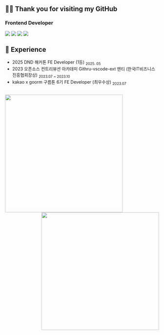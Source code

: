 ## 👋🏻 Thank you for visiting my GitHub
### Frontend Developer

<div>
  <img src="https://img.shields.io/badge/JavaScript-F7DF1E?style=flat-square&logo=JavaScript&logoColor=white"/>
  <img src="https://img.shields.io/badge/-TypeScript-3178C6?style=flat-square&logo=TypeScript&logoColor=white"/>
  <img src="https://img.shields.io/badge/React-61DAFB?style=flat-square&logo=React&logoColor=white"/>
  <img src="https://img.shields.io/badge/Next.js-000000?style=flat-square&logo=Next.js&logoColor=white"/>
</div>

## 💫 Experience
- 2025 DND 해커톤 FE Developer (1등) <sub>2025. 05</sub>
- 2023 오픈소스 컨트리뷰션 아카데미 Githru-vscode-ext 멘티 (한국IT비즈니스진흥협회장상) <sub>2023.07 ~ 2023.10</sub>
- kakao x goorm 구름톤 6기 FE Developer (최우수상) <sub>2023.07</sub>

##

<div align=center>
  <a href="https://github.com/anuraghazra/github-readme-stats" title="Go to Source">
    <img align="left" width=385 src="https://github-readme-stats.vercel.app/api?username=kimdonggu42&show_icons=true&theme=dark&hide_border=true&bg_color=0d1117&icon_color=ffffff&text_color=ffffff&title_color=539bf500e6fe\&rank_icon=github" />
  </a>
  <a href="https://git.io/streak-stats" title="Go to Source">
    <img align="right" width=385 src="http://github-readme-streak-stats.herokuapp.com?user=kimdonggu42&hide_border=true&theme=github-dark-blue" alt="" />
  </a>
</div>
